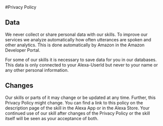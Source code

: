 #Privacy Policy

## Data

We never collect or share personal data with our skills.
To improve our services we analyze automatically how often utterances are spoken and other analytics. This is done automatically by Amazon in the Amazon Developer Portal.

For some of our skills it is necessary to save data for you in our databases. This data is only connected to your Alexa-UserId but never to your name or any other personal information.

## Changes

Our skills or parts of it may change or be updated at any time. Further, this Privacy Policy might change. You can find a link to this policy on the description page of the skill in the Alexa App or in the Alexa Store. Your continued use of our skill after changes of the Privacy Policy or the skill itself will be seen as your acceptance of both.

